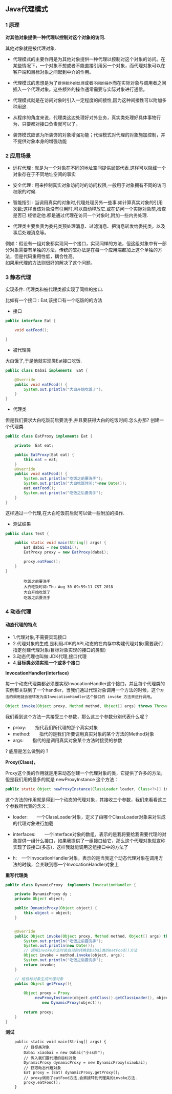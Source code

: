 ## Java代理模式

### 1 原理

__对其他对象提供一种代理以控制对这个对象的访问.__  <br>

其他对象就是被代理对象.

* 代理模式的主要作用是为其他对象提供一种代理以控制对这个对象的访问。在某些情况下，一个对象不想或者不能直接引用另一个对象，而代理对象可以在客户端和目标对象之间起到中介的作用。

* 代理模式的思想是为了`提供额外的处理`或者`不同的操作`而在实际对象与调用者之间插入一个代理对象。这些额外的操作通常需要与实际对象进行通信。
    
* 代理模式就是在访问对象时引入一定程度的间接性,因为这种间接性可以附加多种用途.

* 从程序的角度来说，代理类这边处理好对外业务，真实类处理好具体事物行为，只要都对接口负责就可以了。

* 装饰模式应该为所装饰的对象增强功能；代理模式对代理的对象施加控制，并不提供对象本身的增强功能

### 2 应用场景

* 远程代理 : 就是为一个对象在不同的地址空间提供局部代表.这样可以隐藏一个对象存在于不同地址空间的事实
* 安全代理 : 用来控制真实对象访问时的访问权限,一般用于对象拥有不同的访问权限的时候.
* 智能指引 : 当调用真实的对象时,代理处理另外一些事.如计算真实对象的引用次数;这样当该对象没有引用时,可以自动释放它.或在访问一个实际对象前,检查是否已                 经锁定他.都是通过代理在访问一个对象时,附加一些内务处理.

* 代理类主要负责为委托类预处理消息、过滤消息、把消息转发给委托类，以及事后处理消息等。

例如：假设有一组对象都实现同一个接口，实现同样的方法，但这组对象中有一部分对象需要有单独的方法，传统的笨办法是在每一个应用端都加上这个单独的方法，但是代码重用性低，耦合性高。 <br>
如果用代理的方法则很好的解决了这个问题。


### 3  静态代理

实现条件: 代理类和被代理类都实现了同样的接口.

比如有一个接口 : Eat,该接口有一个吃饭的的方法

* 接口

``` java 
public interface Eat {

    void eatFood();

}
```

* 被代理类

大白饿了,于是他就实现类Eat接口吃饭.
``` java
public class Dabai implements  Eat {

    @Override
    public void eatFood() {
        System.out.println("大白开始吃饭了");
    }
}

```
* 代理类

但是我们要求大白吃饭前后要洗手,并且要获得大白的吃饭时间.怎么办那? 创建一个代理类.

``` java
public class EatProxy implements Eat {

    private  Eat eat;

    public EatProxy(Eat eat) {
        this.eat = eat;
    }
    @Override
    public void eatFood() {
        System.out.println("吃饭之前要洗手");
        System.out.println("大白吃饭时间:"+new Date());
        eat.eatFood();
        System.out.println("吃饭之后要洗手");
    }
}

```

这样通过一个代理,在大白吃饭前后就可以做一些附加的操作.

* 测试结果
``` java
public class Test {

    public static void main(String[] args) {
        Eat dabai = new Dabai();
        EatProxy proxy = new EatProxy(dabai);

        proxy.eatFood();
    }
}

```
            吃饭之前要洗手
            大白吃饭时间:Thu Aug 30 09:59:11 CST 2018
            大白开始吃饭了
            吃饭之后要洗手

### 4 动态代理

#### 动态代理的特点

* 1.代理对象,不需要实现接口
* 2.代理对象的生成,是利用JDK的API,动态的在内存中构建代理对象(需要我们指定创建代理对象/目标对象实现的接口的类型)
* 3.动态代理也叫做:JDK代理,接口代理
* 4.__目标类必须实现一个或多个接口__

__InvocationHandler(Interface)__

每一个动态代理类都必须要实现InvocationHandler这个接口，并且每个代理类的实例都关联到了一个handler，当我们通过代理对象调用一个方法的时候，这个`方法的调用就会被转发为由InvocationHandler这个接口的 invoke 方法来进行调用`。

``` java 
Object invoke(Object proxy, Method method, Object[] args) throws Throwable
```
我们看到这个方法一共接受三个参数，那么这三个参数分别代表什么呢？

* proxy:　　指代我们所代理的那个真实对象
* method:　　指代的是我们所要调用真实对象的某个方法的Method对象
* args:　　指代的是调用真实对象某个方法时接受的参数

? 底层是怎么做到的 ?

__Proxy(Class)，__

Proxy这个类的作用就是用来动态创建一个代理对象的类，它提供了许多的方法，但是我们用的最多的就是 newProxyInstance 这个方法：

``` java 
public static Object newProxyInstance(ClassLoader loader, Class<?>[] interfaces, InvocationHandler h) 
``` 

这个方法的作用就是得到一个动态的代理对象，其接收三个参数，我们来看看这三个参数所代表的含义：



* loader:　　一个ClassLoader对象，定义了由哪个ClassLoader对象来对生成的代理对象进行加载

* interfaces:　　一个Interface对象的数组，表示的是我将要给我需要代理的对象提供一组什么接口，如果我提供了一组接口给它，那么这个代理对象就宣称实现了该接口(多态)，这样我就能调用这组接口中的方法了

* h:　一个InvocationHandler对象，表示的是当我这个动态代理对象在调用方法的时候，会关联到哪一个InvocationHandler对象上



__重写代理类__

``` java
public class DynamicProxy  implements InvocationHandler {

    private DynamicProxy dy ;
    private Object object;

    public DynamicProxy(Object object) {
        this.object = object;
    }


    @Override
    public Object invoke(Object proxy, Method method, Object[] args) throws Throwable {
        System.out.println("吃饭之前要洗手");
        System.out.println(new Date());
        // 调用invoke方法时会自动的转换到Dabai类的eatFood()方法
        Object invoke = method.invoke(object, args);
        System.out.println("吃饭之后要洗手");
        return invoke;
    }

    // 给目标对象生成代理对象
    public Object getProxy(){
        
        Object proxy = Proxy
            .newProxyInstance(object.getClass().getClassLoader(), object.getClass().getInterfaces(),
                new DynamicProxy(object));
        
        return proxy;
    }
}
``` 
__测试__

``` javaj
    public static void main(String[] args) {
        // 目标类对象
        Dabai xiaobai = new Dabai("小ss白");
        // 传入我们要代理的目标对象
        DynamicProxy dynamicProxy = new DynamicProxy(xiaobai);
        // 获取动态代理对象
        Eat proxy = (Eat) dynamicProxy.getProxy();
        // proxy调用了eatFood方法,会直接转到代理类的invoke方法.
        proxy.eatFood();
    }
```









